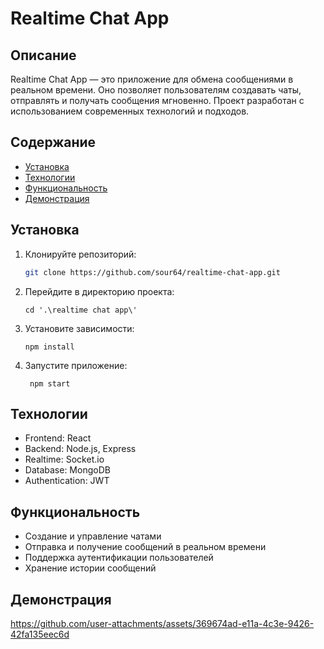 # Realtime Chat App


## Описание

Realtime Chat App — это приложение для обмена сообщениями в реальном времени. Оно позволяет пользователям создавать чаты, отправлять и получать сообщения мгновенно. Проект разработан с использованием современных технологий и подходов.

## Содержание

- [Установка](#установка)
- [Технологии](#технологии)
- [Функциональность](#функциональность)
- [Демонстрация](#демонстрация)

## Установка

1. Клонируйте репозиторий:
   ```bash
   git clone https://github.com/sour64/realtime-chat-app.git
2. Перейдите в директорию проекта:
   ```
   cd '.\realtime chat app\'
4. Установите зависимости:
   ```
   npm install
6. Запустите приложение:
   ```
    npm start
## Технологии
- Frontend: React
- Backend: Node.js, Express
- Realtime: Socket.io
- Database: MongoDB
- Authentication: JWT

## Функциональность
- Создание и управление чатами
- Отправка и получение сообщений в реальном времени
- Поддержка аутентификации пользователей
- Хранение истории сообщений
## Демонстрация 

https://github.com/user-attachments/assets/369674ad-e11a-4c3e-9426-42fa135eec6d


